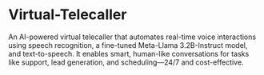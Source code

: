 # Virtual-Telecaller
An AI-powered virtual telecaller that automates real-time voice interactions using speech recognition, a fine-tuned Meta-Llama 3.2B-Instruct model, and text-to-speech. It enables smart, human-like conversations for tasks like support, lead generation, and scheduling—24/7 and cost-effective.
